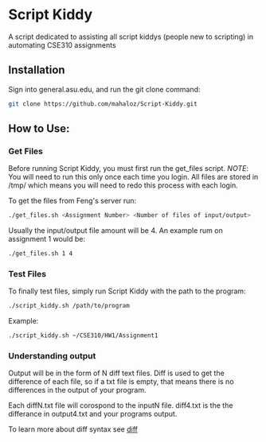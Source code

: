 # Script Kiddy
A script dedicated to assisting all script kiddys (people new to scripting) in automating CSE310 assignments

## Installation
Sign into general.asu.edu, and run the git clone command:
```bash
git clone https://github.com/mahaloz/Script-Kiddy.git
```
## How to Use:
### Get Files
Before running Script Kiddy, you must first run the get_files script.
*NOTE*: You will need to run this only once each time you login. All files are stored
in /tmp/ which means you will need to redo this process with each login.

To get the files from Feng's server run:
```bash
./get_files.sh <Assignment Number> <Number of files of input/output>
```
Usually the input/output file amount will be 4. An example rum on assignment 1 would be:
```bash
./get_files.sh 1 4
```

### Test Files
To finally test files, simply run Script Kiddy with the path to the program:
```bash
./script_kiddy.sh /path/to/program
```

Example:
```bash
./script_kiddy.sh ~/CSE310/HW1/Assignment1
```
 
### Understanding output
Output will be in the form of N diff text files. Diff is used to get the difference
of each file, so if a txt file is empty, that means there is no differences in the output of your program.

Each diffN.txt file will corospond to the inputN file. diff4.txt is the the differance in output4.txt and your programs output.

To learn more about diff syntax see [diff](https://www.computerhope.com/unix/udiff.html) 
